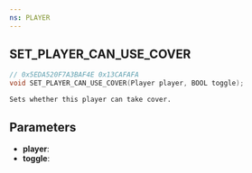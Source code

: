 ```yaml
---
ns: PLAYER
---
```

## SET_PLAYER_CAN_USE_COVER

```c
// 0x5EDA520F7A3BAF4E 0x13CAFAFA
void SET_PLAYER_CAN_USE_COVER(Player player, BOOL toggle);
```

```
Sets whether this player can take cover.
```

## Parameters
* **player**:
* **toggle**:
